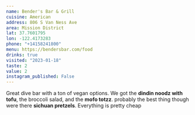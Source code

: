 ```yaml
---
name: Bender's Bar & Grill
cuisine: American
address: 806 S Van Ness Ave
area: Mission District
lat: 37.7601795
lon: -122.4173283
phone: "+14158241800"
menu: https://bendersbar.com/food
drinks: true
visited: "2023-01-18"
taste: 2
value: 2
instagram_published: False
---
```


Great dive bar with a ton of vegan options. We got the **dindin noodz with tofu**, the broccoli salad, and the **mofo totzz**. probably the best thing though were there **sichuan pretzels**. Everything is pretty cheap
